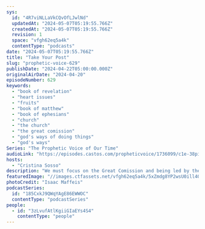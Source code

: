 ```yaml
---
sys:
  id: "4R7viNLLaVkCQvOfLJwlNd"
  updatedAt: "2024-05-07T05:19:55.766Z"
  createdAt: "2024-05-07T05:19:55.766Z"
  revision: 1
  space: "vfgh62eq5a4k"
  contentType: "podcasts"
date: "2024-05-07T05:19:55.766Z"
title: "Take Your Post"
slug: "prophetic-voice-629"
publishDate: "2024-04-22T05:00:00.000Z"
originalAirDate: "2024-04-20"
episodeNumber: 629
keywords:
  - "book of revelation"
  - "heart issues"
  - "fruits"
  - "book of matthew"
  - "book of ephesians"
  - "church"
  - "the church"
  - "the great comission"
  - "god's ways of doing things"
  - "god's ways"
Series: "The Prophetic Voice of Our Time"
audioLink: "https://episodes.castos.com/propheticvoice/1736099/c1e-38pi5583qb6zmz7-mq8k9mn1iz06-5askn5.mp3?_gl=1*f8x08q*_gcl_au*MTc3ODk1Mzc0Mi4xNzEwNzc3NjI3"
hosts:
  - "Cristina Sosso"
description: "We must focus on the Great Comission and being led by the Holy Spirit in all things. We cannot allow ourselves to mix in the world's ways of doing things. There is learning, unlearning and relearning that the Body of Christ needs to do."
featuredImage: "//images.ctfassets.net/vfgh62eq5a4k/5xZmdg8YP2wsU0ill4Q9kJ/b3e680359e279eefb423769ccbb9be47/isaac-maffeis-_318kecX8Cc-unsplash__1_.jpg"
photoCredit: "Isaac Maffeis"
podcastSeries:
  id: "185CxkJ9QWqYAgE86EWWOC"
  contentType: "podcastSeries"
people:
  - id: "3zLvufAtlKgiiGIaEYs4S4"
    contentType: "people"
---
```

